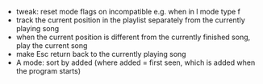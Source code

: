 - tweak: reset mode flags on incompatible e.g. when in l mode type f
- track the current position in the playlist separately from the currently playing song
- when the current position is different from the currently finished song, play the current song
- make Esc return back to the currently playing song
- A mode: sort by added (where added = first seen, which is added when the program starts)
